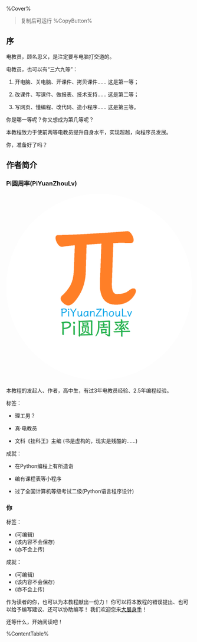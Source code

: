 %Cover%

> 复制后可运行 %CopyButton%

## 序

电教员，顾名思义，是注定要与电脑打交道的。

电教员，也可以有“三六九等”：

1. 开电脑、关电脑、开课件、拷贝课件…… 这是第一等；

2. 改课件、写课件、做报表、技术支持…… 这是第二等；

3. 写网页、懂编程、改代码、造小程序…… 这是第三等。

你是哪一等呢？你又想成为第几等呢？

本教程致力于使前两等电教员提升自身水平，实现超越，向程序员发展。

你，准备好了吗？

## 作者简介


### Pi圆周率(PiYuanZhouLv)

<aside>

<a href="https://github.com/PiYuanZhouLv/">
<img title="Github" alt="avatar" style="border-radius: 100%" src="./../resources/avatar/PiYuanZhouLv.png"/>
</a>

</aside>

本教程的发起人、作者，高中生，有过3年电教员经验、2.5年编程经验。

标签：

* 理工男？

* 真·电教员

* 文科《挂科王》主编 (书是虚构的，现实是残酷的……)

成就：

* 在Python编程上有所造诣

* 编有课程表等小程序

* 过了全国计算机等级考试二级(Python语言程序设计)

### 你

标签：

<ul>
<li contenteditable="true">(可编辑)</li>
<li contenteditable="true">(该内容不会保存)</li>
<li contenteditable="true">(亦不会上传)</li>
</ul>

成就：

<ul>
<li contenteditable="true">(可编辑)</li>
<li contenteditable="true">(该内容不会保存)</li>
<li contenteditable="true">(亦不会上传)</li>
</ul>

作为读者的你，也可以为本教程献出一份力！
你可以将本教程的错误提出、也可以给予编写建议、还可以协助编写！
我们欢迎您来[大展身手](https://github.com/PiYuanZhouLv/DianJiaoYuanJinXiuZhiNan)！

还等什么，开始阅读吧！

%ContentTable%